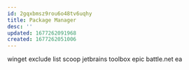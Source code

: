 ```yaml
---
id: 2gqxbmsz9rou6o48tv6uqhy
title: Package Manager
desc: ''
updated: 1677262091968
created: 1677262051006
---
```

winget
  exclude list
scoop 
jetbrains toolbox
epic
battle.net
ea